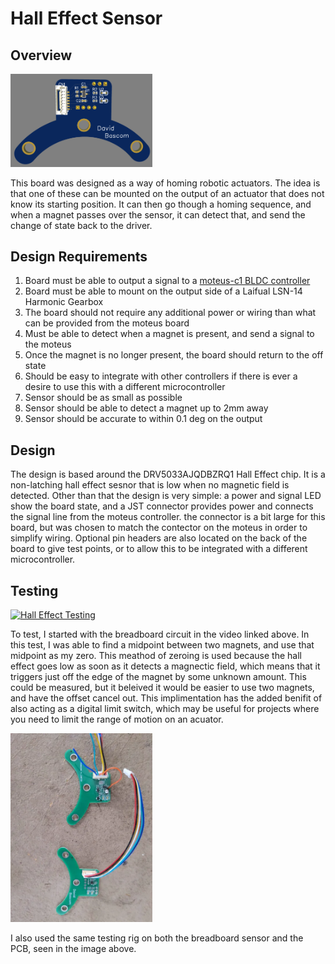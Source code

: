 # Hall Effect Sensor #

## Overview ##

<img src="/images/Hall_Effect_3D.png" alt="Old Frame CAD" width="45%" />

This board was designed as a way of homing robotic actuators. The idea is that
one of these can be mounted on the output of an actuator that does not know its
starting position. It can then go though a homing sequence, and when a magnet 
passes over the sensor, it can detect that, and send the change of state back 
to the driver. 

## Design Requirements ##

<ol>
    <li>Board must be able to output a signal to a <a href="https://mjbots.com/products/moteus-c1">moteus-c1 BLDC controller</a></li>
    <li>Board must be able to mount on the output side of a Laifual LSN-14 Harmonic Gearbox</li>
    <li>The board should not require any additional power or wiring than what can be provided from the moteus board</li>
    <li>Must be able to detect when a magnet is present, and send a signal to the moteus</li>
    <li>Once the magnet is no longer present, the board should return to the off state</li>
    <li>Should be easy to integrate with other controllers if there is ever a desire to use this with a different microcontroller</li>
    <li>Sensor should be as small as possible</li>
    <li>Sensor should be able to detect a magnet up to 2mm away</li>
    <li>Sensor should be accurate to within 0.1 deg on the output</li>
</ol>


## Design ##

The design is based around the DRV5033AJQDBZRQ1 Hall Effect chip. It is a non-latching 
hall effect sesnor that is low when no magnetic field is detected. Other than that the 
design is very simple: a power and signal LED show the board state, and a JST connector
provides power and connects the signal line from the moteus controller. the connector is
a bit large for this board, but was chosen to match the contector on the moteus in order 
to simplify wiring. Optional pin headers are also located on the back of the board to 
give test points, or to allow this to be integrated with a different microcontroller. 

## Testing ##

[![Hall Effect Testing](path/to/your-image.png)](https://youtu.be/xiG5vrSRzsc)

To test, I started with the breadboard circuit in the video linked above. In this test,
I was able to find a midpoint between two magnets, and use that midpoint as my zero. 
This meathod of zeroing is used because the hall effect goes low as soon as it detects 
a magnectic field, which means that it triggers just off the edge of the magnet by some 
unknown amount. This could be measured, but it beleived it would be easier to use two 
magnets, and have the offset cancel out. This implimentation has the added benifit of 
also acting as a digital limit switch, which may be useful for projects where you need 
to limit the range of motion on an acuator. 

<img src="/images/Hall_Effect_Real_Board.png" alt="Old Frame CAD" width="45%" style="transform: rotate(180 deg);" />

I also used the same testing rig on both the breadboard sensor and the PCB, seen in the 
image above.



